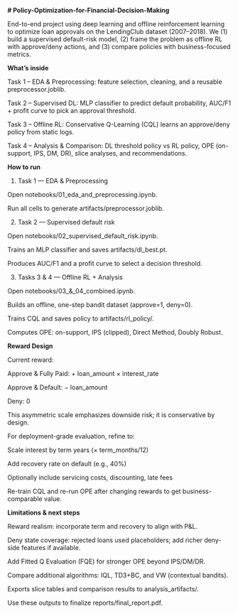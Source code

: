 **# Policy-Optimization-for-Financial-Decision-Making**

End-to-end project using deep learning and offline reinforcement learning to optimize loan approvals on the LendingClub dataset (2007–2018).
We (1) build a supervised default-risk model, (2) frame the problem as offline RL with approve/deny actions, and (3) compare policies with business-focused metrics.

**What’s inside**

Task 1 – EDA & Preprocessing: feature selection, cleaning, and a reusable preprocessor.joblib.

Task 2 – Supervised DL: MLP classifier to predict default probability, AUC/F1 + profit curve to pick an approval threshold.

Task 3 – Offline RL: Conservative Q-Learning (CQL) learns an approve/deny policy from static logs.

Task 4 – Analysis & Comparison: DL threshold policy vs RL policy, OPE (on-support, IPS, DM, DR), slice analyses, and recommendations.

**How to run**

1) Task 1 — EDA & Preprocessing

Open notebooks/01_eda_and_preprocessing.ipynb.

Run all cells to generate artifacts/preprocessor.joblib.

2) Task 2 — Supervised default risk

Open notebooks/02_supervised_default_risk.ipynb.

Trains an MLP classifier and saves artifacts/dl_best.pt.

Produces AUC/F1 and a profit curve to select a decision threshold.

3) Tasks 3 & 4 — Offline RL + Analysis

Open notebooks/03_&_04_combined.ipynb.

Builds an offline, one-step bandit dataset (approve=1, deny=0).

Trains CQL and saves policy to artifacts/rl_policy/.

Computes OPE: on-support, IPS (clipped), Direct Method, Doubly Robust.


**Reward Design**

Current reward:

Approve & Fully Paid: + loan_amount × interest_rate

Approve & Default: − loan_amount

Deny: 0

This asymmetric scale emphasizes downside risk; it is conservative by design.

For deployment-grade evaluation, refine to:

Scale interest by term years (× term_months/12)

Add recovery rate on default (e.g., 40%)

Optionally include servicing costs, discounting, late fees

Re-train CQL and re-run OPE after changing rewards to get business-comparable value.


**Limitations & next steps**

Reward realism: incorporate term and recovery to align with P&L.

Deny state coverage: rejected loans used placeholders; add richer deny-side features if available.

Add Fitted Q Evaluation (FQE) for stronger OPE beyond IPS/DM/DR.

Compare additional algorithms: IQL, TD3+BC, and VW (contextual bandits).

Exports slice tables and comparison results to analysis_artifacts/.

Use these outputs to finalize reports/final_report.pdf.
